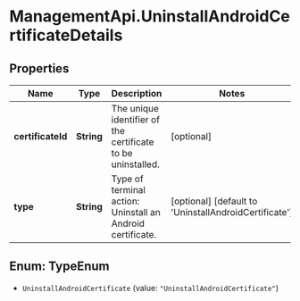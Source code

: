 # ManagementApi.UninstallAndroidCertificateDetails

## Properties

Name | Type | Description | Notes
------------ | ------------- | ------------- | -------------
**certificateId** | **String** | The unique identifier of the certificate to be uninstalled. | [optional] 
**type** | **String** | Type of terminal action: Uninstall an Android certificate. | [optional] [default to &#39;UninstallAndroidCertificate&#39;]



## Enum: TypeEnum


* `UninstallAndroidCertificate` (value: `"UninstallAndroidCertificate"`)




